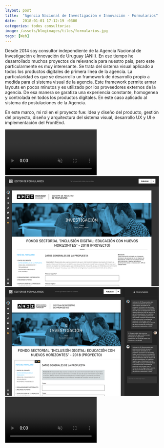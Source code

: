 ```yaml
---
layout: post
title:  "Agencia Nacional de Investigación e Innovación - Formularios"
date:   2018-01-01 17:12:19 -0300
categories: todos consultorias
image: /assets/blogimages/tiles/formularios.jpg
tags: [Web]
---
```

Desde 2014 soy consultor independiente de la Agencia Nacional de Investigación e Innovación de Uruguay (ANII). En ese tiempo he desarrollado muchos proyectos de relevancia para nuestro país, pero este particularmente es muy interesante. Se trata del sistema visual aplicado a todos los productos digitales de primera linea de la agencia. La particularidad es que se desarrollo un framework de desarrollo propio a medida para el sistema visual de la agencia. Este framework permite armar layouts en pocos minutos y es utilizado por los proveedores externos de la agencia. De esa manera se garatiza una experiencia constante, homogenea y controlada en todos los productos digitales. En este caso aplicado al sistema de postulaciones de la Agencia. 

En este marco, mi rol en el proyecto fue: Idea y diseño del producto, gestión del proyecto, diseño y arquitectura del sistema visual, desarrollo UX y UI e implementación del FrontEnd.

<video autobuffer autoPlay loop muted><source src="/assets/blogimages/formularios-1.mp4" type="video/mp4" /></video>
<img class="post-image-full" src="/assets/blogimages/formularios-2.jpg">
<img class="post-image-full" src="/assets/blogimages/formularios-3.jpg">
<video autobuffer autoPlay loop muted><source src="/assets/blogimages/formularios-4.mp4" type="video/mp4" /></video>


